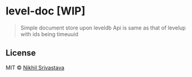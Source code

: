 # level-doc [WIP]
> Simple document store upon leveldb Api is same as that of levelup with ids being
timeuuid 

## License
MIT © [Nikhil Srivastava](http://niksrc.github.io)


